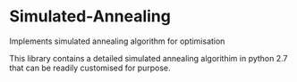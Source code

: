 # Simulated-Annealing
Implements simulated annealing algorithm for optimisation 

This library contains a detailed simulated annealing algorithim in python 2.7 that can be readily customised for purpose.
